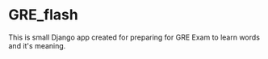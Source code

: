 # GRE_flash
This is small Django app created for preparing for GRE Exam to learn words and it's meaning. 
